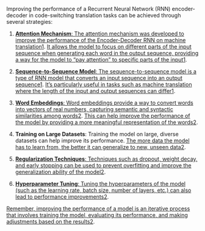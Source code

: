 Improving the performance of a Recurrent Neural Network (RNN) encoder-decoder in code-switching translation tasks can be achieved through several strategies:

1. [**Attention Mechanism**: The attention mechanism was developed to improve the performance of the Encoder-Decoder RNN on machine translation](https://machinelearningmastery.com/how-does-attention-work-in-encoder-decoder-recurrent-neural-networks/)[1](https://machinelearningmastery.com/how-does-attention-work-in-encoder-decoder-recurrent-neural-networks/). [It allows the model to focus on different parts of the input sequence when generating each word in the output sequence, providing a way for the model to “pay attention” to specific parts of the input](https://machinelearningmastery.com/how-does-attention-work-in-encoder-decoder-recurrent-neural-networks/)[1](https://machinelearningmastery.com/how-does-attention-work-in-encoder-decoder-recurrent-neural-networks/).
    
2. [**Sequence-to-Sequence Model**: The sequence-to-sequence model is a type of RNN model that converts an input sequence into an output sequence](https://machinelearningmastery.com/how-does-attention-work-in-encoder-decoder-recurrent-neural-networks/)[1](https://machinelearningmastery.com/how-does-attention-work-in-encoder-decoder-recurrent-neural-networks/). [It’s particularly useful in tasks such as machine translation where the length of the input and output sequences can differ](https://machinelearningmastery.com/how-does-attention-work-in-encoder-decoder-recurrent-neural-networks/)[1](https://machinelearningmastery.com/how-does-attention-work-in-encoder-decoder-recurrent-neural-networks/).
    
3. [**Word Embeddings**: Word embeddings provide a way to convert words into vectors of real numbers, capturing semantic and syntactic similarities among words](https://machinelearningmastery.com/how-does-attention-work-in-encoder-decoder-recurrent-neural-networks/)[2](https://www.baeldung.com/cs/nlp-encoder-decoder-models). [This can help improve the performance of the model by providing a more meaningful representation of the words](https://machinelearningmastery.com/how-does-attention-work-in-encoder-decoder-recurrent-neural-networks/)[2](https://www.baeldung.com/cs/nlp-encoder-decoder-models).
    
4. **Training on Large Datasets**: Training the model on large, diverse datasets can help improve its performance. [The more data the model has to learn from, the better it can generalize to new, unseen data](https://machinelearningmastery.com/how-does-attention-work-in-encoder-decoder-recurrent-neural-networks/)[2](https://www.baeldung.com/cs/nlp-encoder-decoder-models).
    
5. [**Regularization Techniques**: Techniques such as dropout, weight decay, and early stopping can be used to prevent overfitting and improve the generalization ability of the model](https://machinelearningmastery.com/how-does-attention-work-in-encoder-decoder-recurrent-neural-networks/)[2](https://www.baeldung.com/cs/nlp-encoder-decoder-models).
    
6. [**Hyperparameter Tuning**: Tuning the hyperparameters of the model (such as the learning rate, batch size, number of layers, etc.) can also lead to performance improvements](https://machinelearningmastery.com/how-does-attention-work-in-encoder-decoder-recurrent-neural-networks/)[2](https://www.baeldung.com/cs/nlp-encoder-decoder-models).
    

[Remember, improving the performance of a model is an iterative process that involves training the model, evaluating its performance, and making adjustments based on the results](https://machinelearningmastery.com/how-does-attention-work-in-encoder-decoder-recurrent-neural-networks/)[2](https://www.baeldung.com/cs/nlp-encoder-decoder-models).